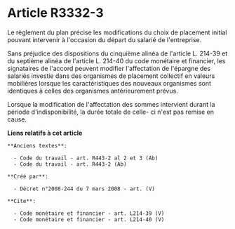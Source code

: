 # Article R3332-3

Le règlement du plan précise les modifications du choix de placement initial pouvant intervenir à l'occasion du départ du
salarié de l'entreprise. 

Sans préjudice des dispositions du cinquième alinéa de l'article L. 214-39 et du septième alinéa de l'article L. 214-40 du
code monétaire et financier, les signataires de l'accord peuvent modifier l'affectation de l'épargne des salariés investie
dans des organismes de placement collectif en valeurs mobilières lorsque les caractéristiques des nouveaux organismes sont
identiques à celles des organismes antérieurement prévus. 

Lorsque la modification de l'affectation des sommes intervient durant la période d'indisponibilité, la durée totale de celle-
ci n'est pas remise en cause.

**Liens relatifs à cet article**

	**Anciens textes**:

	  - Code du travail - art. R443-2 al 2 et 3 (Ab)
	  - Code du travail - art. R443-2 (Ab)

	**Créé par**:

	  - Décret n°2008-244 du 7 mars 2008 - art. (V)

	**Cite**:

	  - Code monétaire et financier - art. L214-39 (V)
	  - Code monétaire et financier - art. L214-40 (V)
